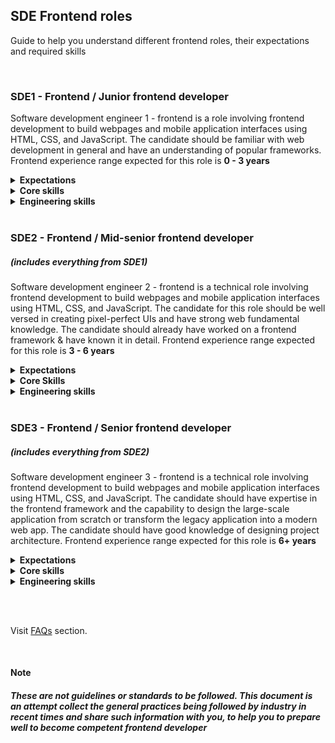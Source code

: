 ## SDE Frontend roles

Guide to help you understand different frontend roles, their expectations and required skills

<br>

### SDE1 - Frontend / Junior frontend developer

Software development engineer 1 - frontend is a role involving frontend development to build webpages and mobile application interfaces using HTML, CSS, and JavaScript. The candidate should be familiar with web development in general and have an understanding of popular frameworks. Frontend experience range expected for this role is <strong>0 - 3 years</strong>

<details>
  <summary><strong>Expectations</strong></summary>

  - Hands-on knowledge of HTML, CSS to design the web pages
  - Understanding of core JavaScript concepts and implementation knowledge
  - Debugging skills & developer tools usage
  - Clarity on synchronous & asynchronous program flows
  - Good problem solving and programming skills
  - Knowledge of version control systems such as Git
  - Interest and ability to work on the given tech stack
  - Mindset to work in collaboration and inclusion
</details>

<details>
  <summary><strong>Core skills</strong></summary>

  - Fundamental knowledge of HTML5, CSS, JavaScript syntaxes and their usage
  - Understanding of doctype, structure, meta info, tags, elements levels
  - Knowledge of DOM, storage mechanisms, form handling
  - Experience in loading of external scripts & styles, event handling
  - Understanding of specificity, cascading, CSS selectors
  - Knowledge of box model, positioning, display methods
  - Experience in any CSS library/framework
  - Understanding of variables, primitives, operators, scopes, context
  - Knowledge of timeouts, callbacks, promises, browser API
  - Hands-on experience of ES6 and newer syntaxes
  - Familiarity with any JS library/framework
</details>

<details>
  <summary><strong>Engineering skills</strong></summary>

  - Fundamental knowledge of programming along with most used data structures
  - Experience in solving most commonly known practical challenges/algorithms
  - Knowledge of request-response model, HTTP basics, asynchronous programming
  - Understanding of browser internals, session, server-side communication
  - Familiarity of working on tools such as Git, code editor, deployment, etc.
</details>
<br>

### SDE2 - Frontend / Mid-senior frontend developer 
##### (includes everything from SDE1)

Software development engineer 2 - frontend is a technical role involving frontend development to build webpages and mobile application interfaces using HTML, CSS, and JavaScript. The candidate for this role should be well versed in creating pixel-perfect UIs and have strong web fundamental knowledge. The candidate should already have worked on a frontend framework & have known it in detail. Frontend experience range expected for this role is <strong>3 - 6 years</strong>

<details>
  <summary><strong>Expectations</strong></summary>

  - Building pixel-perfect web apps using HTML, CSS, or libraries
  - Strong in core JavaScript and knowledge of common design patterns
  - Interest and ability to adapt quickly to any framework used in the company
  - Extensive knowledge and hands-on in debugging
  - Capability to implement frontend best practices and standards
  - Ability to handle the projects from scratch and refactor the codebase
  - In-depth knowledge of any one of the popular frontend frameworks
  - Ability to guide and support junior developers
</details>

<details>
  <summary><strong>Core Skills</strong></summary>

  - Strong fundamental knowledge of HTML5, CSS, JavaScript syntaxes and their usage
  - In-depth knowledge of CRP, storage mechanisms, form handling
  - Good understanding of accessibility, SEO, DOM manipulations
  - Excellence in responsive design, modern layouts, stacking context
  - Knowledge of cross-browser compatibilities, transitions, animations
  - Expertise in async flows using promises, async-await, generators, requestAnimationFrame
  - In-depth knowledge of closures, prototypes, modules
  - Good hands-on experience in CSS library/framework, SASS, CSS in JS
  - Extensive knowledge of a JS library/framework
</details>

<details>
  <summary><strong>Engineering skills</strong></summary>

  - Expertise in version management systems such as Git
  - Strong programming knowledge and ability to solve various problems using efficient techniques
  - Knowledge of building performant, accessible & secure web applications
  - Hands-on experience of state management, internationalization, TypeScript, unit testing, etc.
  - Familiarity of SSR, web components, node packages, docker, cloud services, etc.
  - Ability to write clean code and follow the industry best standards
</details>
<br>

### SDE3 - Frontend / Senior frontend developer
##### (includes everything from SDE2)

Software development engineer 3 - frontend is a technical role involving frontend development to build webpages and mobile application interfaces using HTML, CSS, and JavaScript. The candidate should have expertise in the frontend framework and the capability to design the large-scale application from scratch or transform the legacy application into a modern web app. The candidate should have good knowledge of designing project architecture. Frontend experience range expected for this role is <strong>6+ years</strong>

<details>
  <summary><strong>Expectations</strong></summary>

  - Expertise in HTML5, CSS, JavaScript to deliver the web apps
  - Expertise in delivering secure, accessible, performant web application
  - Extensive knowledge and hands-on experience in debugging complex code bases
  - Good Knowledge of cloud services & CI/CD tools
  - Knowledge of structuring and architecting small scale to large scale projects
  - Capability to implement frontend best practices and update with trends in the frontend community
  - Ability to manage and guide team technically
</details>

<details>
  <summary><strong>Core skills</strong></summary>

  - Expertise in advanced JavaScript and design patterns
  - Expertise and in-depth knowledge of JS frameworks
  - Advanced knowledge of CSS and different CSS libraries
  - Strong understanding of performance metrics, service workers, web workers, progressive web apps
  - Strong understanding of TypeScript, Webpack, web components, functional/reactive programming
  - Good experience on various industry tools such as docker, storybook, GraphQL
</details>

<details>
  <summary><strong>Engineering skills</strong></summary>

  - In-depth knowledge of project migration, TDD, micro frontend, CI/CD, etc.
  - Experience in setting up the project from scratch with various Linters & tool integration
  - Knowledge of building highly scalable and maintainable web apps along with architecture
  - Capability to explore various tech stacks & decide the suitable tech stack
  - Understanding of building custom libraries, packages, and frameworks
  - Ability to explore the technologies and trends to keep the project standards up to date
</details>

<br><br>

Visit [FAQs](./faq.md) section.

<br>

#### Note

##### These are not guidelines or standards to be followed. This document is an attempt collect the general practices being followed by industry in recent times and share such information with you, to help you to prepare well to become competent frontend developer
